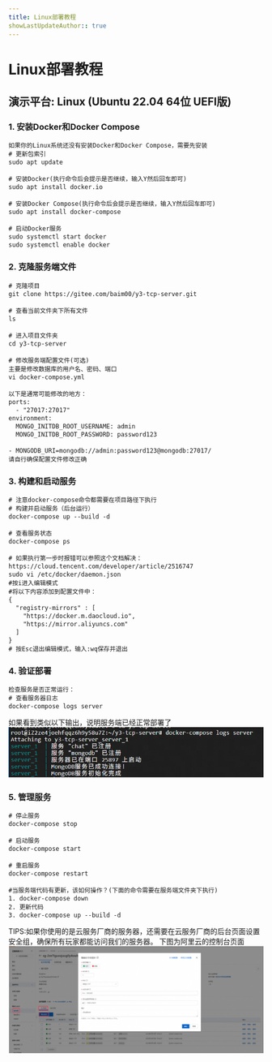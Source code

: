 ```yaml
---
title: Linux部署教程
showLastUpdateAuthor:: true
---
```

# Linux部署教程
## 演示平台: Linux (Ubuntu 22.04 64位 UEFI版)
### 1. 安装Docker和Docker Compose
```
如果你的Linux系统还没有安装Docker和Docker Compose，需要先安装
# 更新包索引
sudo apt update

# 安装Docker(执行命令后会提示是否继续，输入Y然后回车即可)
sudo apt install docker.io

# 安装Docker Compose(执行命令后会提示是否继续，输入Y然后回车即可)
sudo apt install docker-compose

# 启动Docker服务
sudo systemctl start docker
sudo systemctl enable docker
```


### 2. **克隆服务端文件**
```
# 克隆项目
git clone https://gitee.com/baim00/y3-tcp-server.git

# 查看当前文件夹下所有文件
ls

# 进入项目文件夹
cd y3-tcp-server

# 修改服务端配置文件(可选)
主要是修改数据库的用户名、密码、端口
vi docker-compose.yml

以下是通常可能修改的地方：
ports:
  - "27017:27017"
environment:
  MONGO_INITDB_ROOT_USERNAME: admin
  MONGO_INITDB_ROOT_PASSWORD: password123

- MONGODB_URI=mongodb://admin:password123@mongodb:27017/
请自行确保配置文件修改正确
```


### 3. **构建和启动服务**
```
# 注意docker-compose命令都需要在项目路径下执行
# 构建并启动服务（后台运行）
docker-compose up --build -d

# 查看服务状态
docker-compose ps

# 如果执行第一步时报错可以参照这个文档解决：https://cloud.tencent.com/developer/article/2516747
sudo vi /etc/docker/daemon.json
#按i进入编辑模式
#将以下内容添加到配置文件中：
{
  "registry-mirrors" : [
    "https://docker.m.daocloud.io",
    "https://mirror.aliyuncs.com"
  ]
}
# 按Esc退出编辑模式，输入:wq保存并退出 
```


### 4. **验证部署**
```
检查服务是否正常运行：
# 查看服务器日志
docker-compose logs server
```
如果看到类似以下输出，说明服务端已经正常部署了
![img](../img/成功部署输出.png)


### 5. **管理服务**
```
# 停止服务
docker-compose stop

# 启动服务
docker-compose start

# 重启服务
docker-compose restart

#当服务端代码有更新，该如何操作？(下面的命令需要在服务端文件夹下执行)
1. docker-compose down
2. 更新代码
3. docker-compose up --build -d
```
TIPS:如果你使用的是云服务厂商的服务器，还需要在云服务厂商的后台页面设置安全组，确保所有玩家都能访问我们的服务器。
下图为阿里云的控制台页面
![img](../img/阿里云安全组页面.png)

